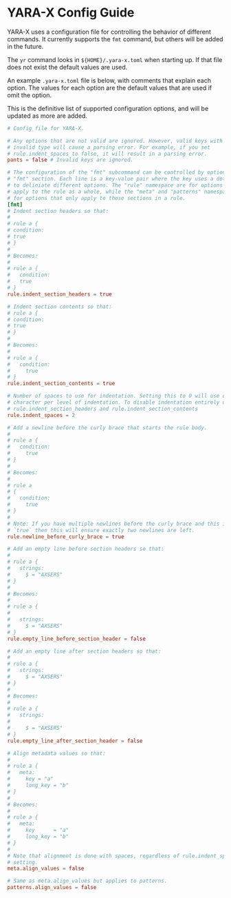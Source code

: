 YARA-X Config Guide
===================

YARA-X uses a configuration file for controlling the behavior of different
commands. It currently supports the `fmt` command, but others will be added in
the future.

The `yr` command looks in `${HOME}/.yara-x.toml` when starting up. If that file
does not exist the default values are used.

An example `.yara-x.toml` file is below, with comments that explain each option.
The values for each option are the default values that are used if omit the
option.

This is the definitive list of supported configuration options, and will be
updated as more are added.

```toml
# Config file for YARA-X.

# Any options that are not valid are ignored. However, valid keys with an
# invalid type will cause a parsing error. For example, if you set
# rule.indent_spaces to false, it will result in a parsing error.
pants = false # Invalid keys are ignored.

# The configuration of the "fmt" subcommand can be controlled by options in the
# "fmt" section. Each line is a key-value pair where the key uses a dot notation
# to deliniate different options. The "rule" namespace are for options that
# apply to the rule as a whole, while the "meta" and "patterns" namespaces are
# for options that only apply to those sections in a rule.
[fmt]
# Indent section headers so that:
#
# rule a {
# condition:
# true
# }
#
# Becomes:
#
# rule a {
#   condition:
#   true
# }
rule.indent_section_headers = true

# Indent section contents so that:
# rule a {
# condition:
# true
# }
#
# Becomes:
#
# rule a {
#   condition:
#     true
# }
rule.indent_section_contents = true

# Number of spaces to use for indentation. Setting this to 0 will use one tab
# character per level of indentation. To disable indentation entirely use
# rule.indent_section_headers and rule.indent_section_contents
rule.indent_spaces = 2

# Add a newline before the curly brace that starts the rule body.
#
# rule a {
#   condition:
#     true
# }
#
# Becomes:
#
# rule a
# {
#   condition:
#     true
# }
#
# Note: If you have multiple newlines before the curly brace and this is set to
# `true` then this will ensure exactly two newlines are left.
rule.newline_before_curly_brace = true

# Add an empty line before section headers so that:
#
# rule a {
#   strings:
#     $ = "AXSERS"
# }
#
# Becomes:
#
# rule a {
#
#   strings:
#     $ = "AXSERS"
# }
rule.empty_line_before_section_header = false

# Add an empty line after section headers so that:
#
# rule a {
#   strings:
#     $ = "AXSERS"
# }
#
# Becomes:
#
# rule a {
#   strings:
#
#     $ = "AXSERS"
# }
rule.empty_line_after_section_header = false

# Align metadata values so that:
#
# rule a {
#   meta:
#     key = "a"
#     long_key = "b"
# }
#
# Becomes:
#
# rule a {
#   meta:
#     key      = "a"
#     long_key = "b"
# }
#
# Note that alignment is done with spaces, regardless of rule.indent_spaces
# setting.
meta.align_values = false

# Same as meta.align_values but applies to patterns.
patterns.align_values = false
```